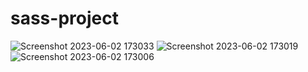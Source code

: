 # sass-project

![Screenshot 2023-06-02 173033](https://github.com/yotamkamin/sass-project/assets/102666498/72b4a4b4-2062-4518-9c8e-e86b4cbfc119)
![Screenshot 2023-06-02 173019](https://github.com/yotamkamin/sass-project/assets/102666498/487855e9-94aa-479f-aad5-848648acc2d6)
![Screenshot 2023-06-02 173006](https://github.com/yotamkamin/sass-project/assets/102666498/14880a9f-02ff-4483-9297-670a779cd002)
